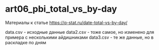 # art06_pbi_total_vs_by-day
Материалы к статье https://q-stat.ru/date-total-vs-by-day/

data.csv - исходные данные
data2.csv - тоже самое, но изменено для примера с несколькими айдишниками
data3.csv - те же данные, но в раскладке по дням
